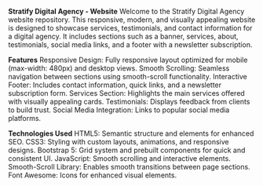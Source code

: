 **Stratify Digital Agency - Website**
Welcome to the Stratify Digital Agency website repository. This responsive, modern, and visually appealing website is designed to showcase services, testimonials, and contact information for a digital agency. It includes sections such as a banner, services, about, testimonials, social media links, and a footer with a newsletter subscription.

**Features**
Responsive Design: Fully responsive layout optimized for mobile (max-width: 480px) and desktop views.
Smooth Scrolling: Seamless navigation between sections using smooth-scroll functionality.
Interactive Footer: Includes contact information, quick links, and a newsletter subscription form.
Services Section: Highlights the main services offered with visually appealing cards.
Testimonials: Displays feedback from clients to build trust.
Social Media Integration: Links to popular social media platforms.

**Technologies Used**
HTML5: Semantic structure and elements for enhanced SEO.
CSS3: Styling with custom layouts, animations, and responsive designs.
Bootstrap 5: Grid system and prebuilt components for quick and consistent UI.
JavaScript: Smooth scrolling and interactive elements.
Smooth-Scroll Library: Enables smooth transitions between page sections.
Font Awesome: Icons for enhanced visual elements.
